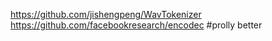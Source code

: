 https://github.com/jishengpeng/WavTokenizer
https://github.com/facebookresearch/encodec #prolly better
